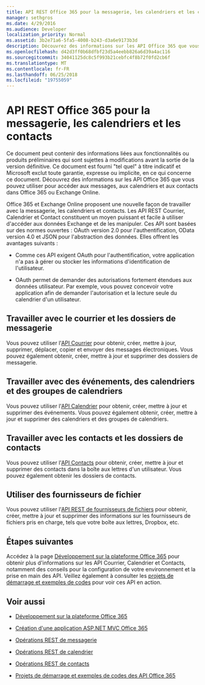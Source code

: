 ```yaml
---
title: API REST Office 365 pour la messagerie, les calendriers et les contacts
manager: sethgros
ms.date: 4/29/2016
ms.audience: Developer
localization_priority: Normal
ms.assetid: 3b2e71a6-5fa5-4008-b243-d3a6e9173b3d
description: Découvrez des informations sur les API Office 365 que vous pouvez utiliser pour accéder aux messages, aux calendriers et aux contacts dans Office 365 ou Exchange Online.
ms.openlocfilehash: d42d3ff0b68dfbf23d5a4eebb826a6d39a4ac116
ms.sourcegitcommit: 34041125dc8c5f993b21cebfc4f8b72f0fd2cb6f
ms.translationtype: MT
ms.contentlocale: fr-FR
ms.lasthandoff: 06/25/2018
ms.locfileid: "19755059"
---
```

# <a name="office-365-rest-apis-for-mail-calendars-and-contacts"></a>API REST Office 365 pour la messagerie, les calendriers et les contacts

Ce document peut contenir des informations liées aux fonctionnalités ou produits préliminaires qui sont sujettes à modifications avant la sortie de la version définitive. Ce document est fourni "tel quel" à titre indicatif et Microsoft exclut toute garantie, expresse ou implicite, en ce qui concerne ce document. Découvrez des informations sur les API Office 365 que vous pouvez utiliser pour accéder aux messages, aux calendriers et aux contacts dans Office 365 ou Exchange Online.
  
Office 365 et Exchange Online proposent une nouvelle façon de travailler avec la messagerie, les calendriers et contacts. Les API REST Courrier, Calendrier et Contact constituent un moyen puissant et facile à utiliser d'accéder aux données Exchange et de les manipuler. Ces API sont basées sur des normes ouvertes : OAuth version 2.0 pour l'authentification, OData version 4.0 et JSON pour l'abstraction des données. Elles offrent les avantages suivants :
  
- Comme ces API exigent OAuth pour l'authentification, votre application n'a pas à gérer ou stocker les informations d'identification de l'utilisateur.
    
- OAuth permet de demander des autorisations fortement étendues aux données utilisateur. Par exemple, vous pouvez concevoir votre application afin de demander l'autorisation et la lecture seule du calendrier d'un utilisateur.
    
## <a name="work-with-email-and-mail-folders"></a>Travailler avec le courrier et les dossiers de messagerie

Vous pouvez utiliser l'[API Courrier](http://msdn.microsoft.com/office/office365/api/mail-rest-operations%28Office.15%29.aspx) pour obtenir, créer, mettre à jour, supprimer, déplacer, copier et envoyer des messages électroniques. Vous pouvez également obtenir, créer, mettre à jour et supprimer des dossiers de messagerie. 
  
## <a name="work-with-events-calendars-and-calendar-groups"></a>Travailler avec des événements, des calendriers et des groupes de calendriers

Vous pouvez utiliser l'[API Calendrier](http://msdn.microsoft.com/office/office365/api/calendar-rest-operations%28Office.15%29.aspx) pour obtenir, créer, mettre à jour et supprimer des événements. Vous pouvez également obtenir, créer, mettre à jour et supprimer des calendriers et des groupes de calendriers. 
  
## <a name="work-with-contacts-and-contact-folders"></a>Travailler avec les contacts et les dossiers de contacts

Vous pouvez utiliser l'[API Contacts](http://msdn.microsoft.com/office/office365/api/contacts-rest-operations%28Office.15%29.aspx) pour obtenir, créer, mettre à jour et supprimer des contacts dans la boîte aux lettres d'un utilisateur. Vous pouvez également obtenir les dossiers de contacts. 
  
## <a name="work-with-file-providers"></a>Utiliser des fournisseurs de fichier

Vous pouvez utiliser l'[API REST de fournisseurs de fichiers](http://msdn.microsoft.com/library/8bab5403-de68-4b49-ab19-9a6470f2a2ce%28Office.15%29.aspx) pour obtenir, créer, mettre à jour et supprimer des informations sur les fournisseurs de fichiers pris en charge, tels que votre boîte aux lettres, Dropbox, etc. 
  
## <a name="next-steps"></a>Étapes suivantes

Accédez à la page [Développement sur la plateforme Office 365](http://msdn.microsoft.com/office/office365/howto/platform-development-overview%28Office.15%29.aspx) pour obtenir plus d'informations sur les API Courrier, Calendrier et Contacts, notamment des conseils pour la configuration de votre environnement et la prise en main des API. Veillez également à consulter les [projets de démarrage et exemples de codes](http://msdn.microsoft.com/office/office365/howto/Starter-projects-and-code-samples%28Office.15%29.aspx) pour voir ces API en action. 
  
## <a name="see-also"></a>Voir aussi


- [Développement sur la plateforme Office 365](http://msdn.microsoft.com/office/office365/howto/platform-development-overview%28Office.15%29.aspx)
    
- [Création d'une application ASP.NET MVC Office 365](http://msdn.microsoft.com/office/office365/howto/Build-your-first-ASPNET-MVC-app%28Office.15%29.aspx)
    
- [Opérations REST de messagerie](http://msdn.microsoft.com/office/office365/api/mail-rest-operations%28Office.15%29.aspx)
    
- [Opérations REST de calendrier](http://msdn.microsoft.com/office/office365/api/calendar-rest-operations%28Office.15%29.aspx)
    
- [Opérations REST de contacts](http://msdn.microsoft.com/office/office365/api/contacts-rest-operations%28Office.15%29.aspx)
    
- [Projets de démarrage et exemples de codes des API Office 365](http://msdn.microsoft.com/office/office365/howto/Starter-projects-and-code-samples%28Office.15%29.aspx)
    


